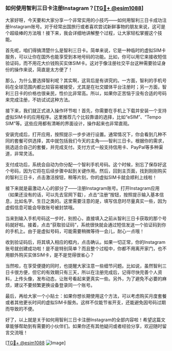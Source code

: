 ### 如何使用智利三日卡注册Instagram？[[TG💪+ @esim1088](https://t.me/s/esim1088)]

大家好呀，今天要和大家分享一个非常实用的小技巧——如何用智利三日卡成功注册Instagram账号。对于经常出国旅行或者喜欢尝试新鲜事物的朋友来说，这可是个超级棒的方法哦！接下来，我会详细地讲解整个过程，让大家轻松掌握这个技能。

首先呢，咱们得搞清楚什么是智利三日卡。简单来说，它是一种临时的虚拟SIM卡服务，可以让你在国外也能享受到本地号码的功能。比如，你可以用它来接收短信验证码，而不用花大价钱购买实体SIM卡。这对于像注册社交平台这种需要验证身份的操作来说，简直是太方便了！

那么，为什么要选择智利呢？其实啊，这背后是有讲究的。一方面，智利的手机号码在全球范围内都比较容易被接受，尤其是在社交媒体平台注册时；另一方面，智利三日卡的价格也很亲民，性价比非常高。所以，如果你正苦恼于没有合适的号码来完成注册，不妨试试这种方法。

接下来，我们就正式进入操作环节啦！首先，你需要在手机上下载并安装一个支持虚拟SIM卡的应用程序。这里推荐几个比较靠谱的选择，比如“eSIM”、“Tempo SIM”等。这些应用都有清晰的界面设计，操作起来也非常直观。

安装完成后，打开应用，按照提示一步步进行设置。通常情况下，你会看到几种不同的套餐可供选择，其中就包括我们今天的主角——智利三日卡。根据你的需求，挑选适合自己的套餐，并完成支付。支付方式一般支持信用卡、PayPal等多种渠道，非常灵活。

支付成功后，系统会自动为你分配一个智利手机号码。这个时候，别忘了保存好这个号码，因为它将在后续步骤中起到关键作用。然后，回到主页面，找到刚刚购买的智利三日卡，点击激活按钮，稍等片刻，你的虚拟SIM卡就会顺利上线啦！

接下来就是最激动人心的部分了——注册Instagram账号。打开Instagram应用（如果还没有的话，可以先去官网下载），点击“注册”按钮，按照提示输入基本信息，比如名字、生日之类的。这里需要注意的是，填写信息时尽量真实一些，因为虚假信息可能会导致账号被封禁哦。

当来到输入手机号码这一步时，别担心，直接填入之前从智利三日卡获取的那个号码就好啦。接着，点击“获取验证码”，系统很快就会通过短信发送一个验证码到你的手机上。由于是虚拟号码，可能需要稍微等待一会儿，耐心一点哦！

收到验证码后，将其填入相应的框内，点击确认。如果一切正常，你的Instagram账号就创建成功啦！是不是特别简单？而且整个过程中，你都不用离开家门，也不用额外购买实体SIM卡，是不是觉得很省心？

当然啦，在享受便捷的同时，也提醒大家注意一些细节问题。比如说，虽然智利三日卡很方便，但它的有效期只有三天，所以在注册完成后，记得尽快完善个人资料，上传头像，发布动态，让账号看起来更真实一些。另外，为了避免不必要的麻烦，建议不要频繁更换设备登录同一个账号。

最后，再给大家一个小贴士：如果你想长期使用这个方法，可以考虑购买月度套餐或者其他更长时间的虚拟SIM卡服务。这样不仅能节省开支，还能避免因号码过期而导致的不便。

好了，以上就是关于如何用智利三日卡注册Instagram的全部内容啦！希望这篇文章能够帮助到有需要的小伙伴们。如果你还有其他疑问或者经验分享，欢迎随时留言交流哦！

[[TG💪+ @esim1088](https://t.me/s/esim1088) ![Image](https://i.postimg.cc/4NQfJmqS/Snipaste-2025-05-13-00-14-12.png)]